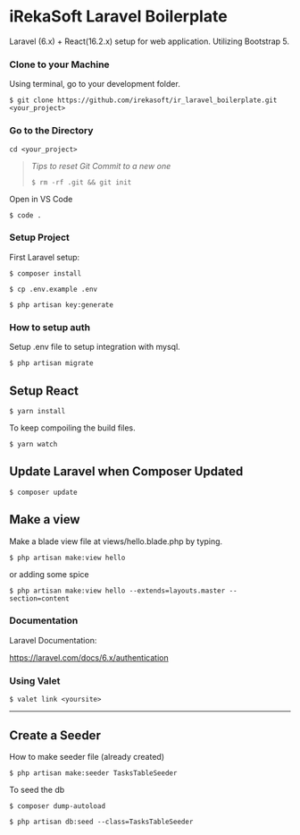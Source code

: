 # iRekaSoft Laravel Boilerplate

Laravel (6.x) + React(16.2.x) setup for web application.
Utilizing Bootstrap 5.

### Clone to your Machine

Using terminal, go to your development folder.

`$ git clone https://github.com/irekasoft/ir_laravel_boilerplate.git <your_project>`

### Go to the Directory

`cd <your_project>`

> *Tips to reset Git Commit to a new one*
>
> `$ rm -rf .git && git init`

Open in VS Code 

`$ code .`

### Setup Project

First Laravel setup:

`$ composer install`

`$ cp .env.example .env`

`$ php artisan key:generate`


### How to setup auth 

Setup .env file to setup integration with mysql.

`$ php artisan migrate`




## Setup React

`$ yarn install`

To keep compoiling the build files.

`$ yarn watch`


## Update Laravel when Composer Updated

`$ composer update`


## Make a view 

Make a blade view file at views/hello.blade.php by typing.

`$ php artisan make:view hello`

or adding some spice

`$ php artisan make:view hello --extends=layouts.master --section=content`

### Documentation 

Laravel Documentation:

https://laravel.com/docs/6.x/authentication

### Using Valet 

`$ valet link <yoursite>`

--------------------------------------------

## Create a Seeder

How to make seeder file (already created)

`$ php artisan make:seeder TasksTableSeeder`

To seed the db

`$ composer dump-autoload`

`$ php artisan db:seed --class=TasksTableSeeder`

